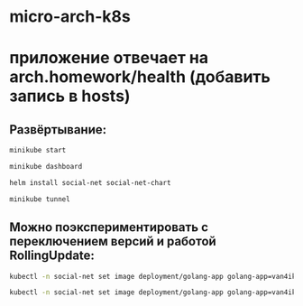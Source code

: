 # micro-arch-k8s
# приложение отвечает на arch.homework/health (добавить запись в hosts)

## Развёртывание: 
```bash
minikube start
```

```bash
minikube dashboard
```

```bash
helm install social-net social-net-chart
```

```bash
minikube tunnel
```

## Можно поэкспериментировать с переключением версий и работой RollingUpdate:
  
```bash
kubectl -n social-net set image deployment/golang-app golang-app=van4ik/social-net:1.0.4
```

```bash
kubectl -n social-net set image deployment/golang-app golang-app=van4ik/social-net:1.0.3
```


